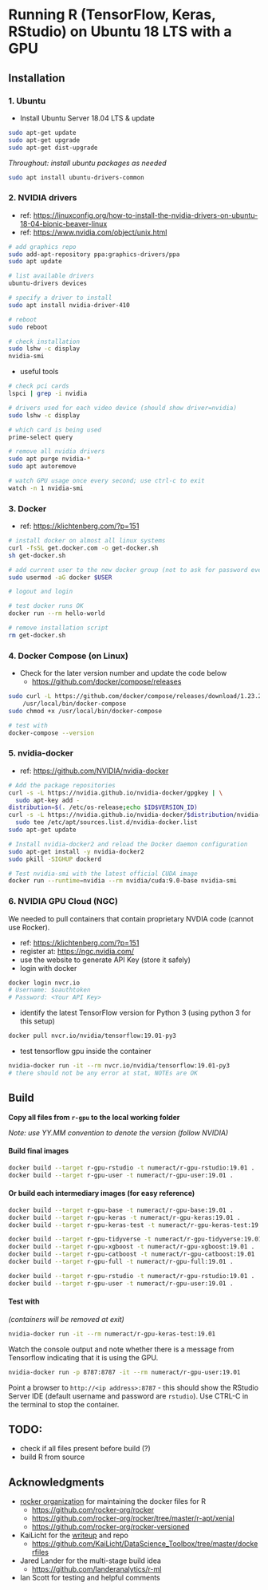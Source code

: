 # Running R (TensorFlow, Keras, RStudio) on Ubuntu 18 LTS with a GPU


## Installation


### 1. Ubuntu

- Install Ubuntu Server 18.04 LTS & update

```sh
sudo apt-get update
sudo apt-get upgrade
sudo apt-get dist-upgrade
```

_Throughout: install ubuntu packages as needed_

```sh
sudo apt install ubuntu-drivers-common
```


### 2. NVIDIA drivers

- ref: https://linuxconfig.org/how-to-install-the-nvidia-drivers-on-ubuntu-18-04-bionic-beaver-linux
- ref: https://www.nvidia.com/object/unix.html

```sh
# add graphics repo
sudo add-apt-repository ppa:graphics-drivers/ppa
sudo apt update

# list available drivers
ubuntu-drivers devices

# specify a driver to install
sudo apt install nvidia-driver-410

# reboot
sudo reboot

# check installation
sudo lshw -c display
nvidia-smi
```

- useful tools

```sh
# check pci cards
lspci | grep -i nvidia

# drivers used for each video device (should show driver=nvidia)
sudo lshw -c display

# which card is being used
prime-select query

# remove all nvidia drivers
sudo apt purge nvidia-*
sudo apt autoremove

# watch GPU usage once every second; use ctrl-c to exit
watch -n 1 nvidia-smi
```


### 3. Docker

- ref: https://klichtenberg.com/?p=151

```sh
# install docker on almost all linux systems
curl -fsSL get.docker.com -o get-docker.sh
sh get-docker.sh

# add current user to the new docker group (not to ask for password every time)
sudo usermod -aG docker $USER

# logout and login

# test docker runs OK
docker run --rm hello-world

# remove installation script
rm get-docker.sh
```


### 4. Docker Compose (on Linux)

- Check for the later version number and update the code below
    + https://github.com/docker/compose/releases

```sh
sudo curl -L https://github.com/docker/compose/releases/download/1.23.2/docker-compose-`uname -s`-`uname -m` -o \
    /usr/local/bin/docker-compose
sudo chmod +x /usr/local/bin/docker-compose

# test with
docker-compose --version
```


### 5. nvidia-docker

- ref: https://github.com/NVIDIA/nvidia-docker

```sh
# Add the package repositories
curl -s -L https://nvidia.github.io/nvidia-docker/gpgkey | \
  sudo apt-key add -
distribution=$(. /etc/os-release;echo $ID$VERSION_ID)
curl -s -L https://nvidia.github.io/nvidia-docker/$distribution/nvidia-docker.list | \
  sudo tee /etc/apt/sources.list.d/nvidia-docker.list
sudo apt-get update

# Install nvidia-docker2 and reload the Docker daemon configuration
sudo apt-get install -y nvidia-docker2
sudo pkill -SIGHUP dockerd

# Test nvidia-smi with the latest official CUDA image
docker run --runtime=nvidia --rm nvidia/cuda:9.0-base nvidia-smi
```


### 6. NVIDIA GPU Cloud (NGC)

We needed to pull containers that contain proprietary NVDIA code (cannot use Rocker).

- ref: https://klichtenberg.com/?p=151
- register at: https://ngc.nvidia.com/
- use the website to generate API Key (store it safely)
- login with docker

```sh
docker login nvcr.io
# Username: $oauthtoken
# Password: <Your API Key>
```

- identify the latest TensorFlow version for Python 3 (using python 3 for this setup)

```sh
docker pull nvcr.io/nvidia/tensorflow:19.01-py3
```

- test tensorflow gpu inside the container
```sh
nvidia-docker run -it --rm nvcr.io/nvidia/tensorflow:19.01-py3
# there should not be any error at stat, NOTEs are OK
```


## Build

**Copy all files from `r-gpu` to the local working folder**

*Note: use YY.MM convention to denote the version (follow NVIDIA)*

#### Build final images

```sh
docker build --target r-gpu-rstudio -t numeract/r-gpu-rstudio:19.01 .
docker build --target r-gpu-user -t numeract/r-gpu-user:19.01 .
```

#### Or build each intermediary images (for easy reference)


```sh
docker build --target r-gpu-base -t numeract/r-gpu-base:19.01 .
docker build --target r-gpu-keras -t numeract/r-gpu-keras:19.01 .
docker build --target r-gpu-keras-test -t numeract/r-gpu-keras-test:19.01 .

docker build --target r-gpu-tidyverse -t numeract/r-gpu-tidyverse:19.01 .
docker build --target r-gpu-xgboost -t numeract/r-gpu-xgboost:19.01 .
docker build --target r-gpu-catboost -t numeract/r-gpu-catboost:19.01 .
docker build --target r-gpu-full -t numeract/r-gpu-full:19.01 .

docker build --target r-gpu-rstudio -t numeract/r-gpu-rstudio:19.01 .
docker build --target r-gpu-user -t numeract/r-gpu-user:19.01 .
```

#### Test with

_(containers will be removed at exit)_

```sh
nvidia-docker run -it --rm numeract/r-gpu-keras-test:19.01
```

Watch the console output and note whether there is a message from Tensorflow
indicating that it is using the GPU.


```sh
nvidia-docker run -p 8787:8787 -it --rm numeract/r-gpu-user:19.01
```

Point a browser to `http://<ip address>:8787` - this should show the RStudio 
Server IDE (default username and password are `rstudio`). Use CTRL-C in the 
terminal to stop the container.


## TODO:

- check if all files present before build (?)
- build R from source


## Acknowledgments

- [rocker organization](https://hub.docker.com/u/rocker) for maintaining the docker files for R
    + https://github.com/rocker-org/rocker
    + https://github.com/rocker-org/rocker/tree/master/r-apt/xenial
    + https://github.com/rocker-org/rocker-versioned
- KaiLicht for the [writeup](https://klichtenberg.com/?p=151) and repo
    + https://github.com/KaiLicht/DataScience_Toolbox/tree/master/dockerfiles
- Jared Lander for the multi-stage build idea
    + https://github.com/landeranalytics/r-ml
- Ian Scott for testing and helpful comments
